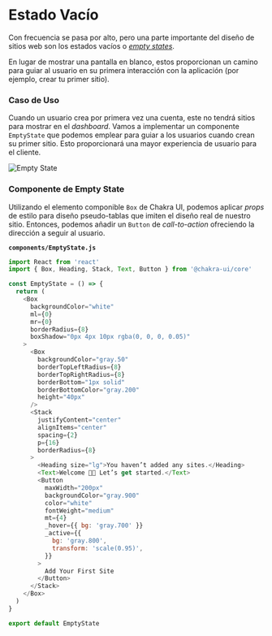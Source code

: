 # Estado Vacío

Con frecuencia se pasa por alto, pero una parte importante del diseño de sitios web son los estados vacíos o _[empty states](https://material.io/design/communication/empty-states.html#content)_.

En lugar de mostrar una pantalla en blanco, estos proporcionan un camino para guiar al usuario en su primera interacción con la aplicación (por ejemplo, crear tu primer sitio).

### Caso de Uso

Cuando un usuario crea por primera vez una cuenta, este no tendrá sitios para mostrar en el _dashboard_. Vamos a implementar un componente `EmptyState` que podemos emplear para guiar a los usuarios cuando crean su primer sitio. Esto proporcionará una mayor experiencia de usuario para el cliente.

![Empty State](/empty-state.png)

### Componente de Empty State

Utilizando el elemento componible `Box` de Chakra UI, podemos aplicar _props_ de estilo para diseño pseudo-tablas que imiten el diseño real de nuestro sitio. Entonces, podemos añadir un `Button` de _call-to-action_ ofreciendo la dirección a seguir al usuario.

**`components/EmptyState.js`**

```js
import React from 'react'
import { Box, Heading, Stack, Text, Button } from '@chakra-ui/core'

const EmptyState = () => {
  return (
    <Box
      backgroundColor="white"
      ml={0}
      mr={0}
      borderRadius={8}
      boxShadow="0px 4px 10px rgba(0, 0, 0, 0.05)"
    >
      <Box
        backgroundColor="gray.50"
        borderTopLeftRadius={8}
        borderTopRightRadius={8}
        borderBottom="1px solid"
        borderBottomColor="gray.200"
        height="40px"
      />
      <Stack
        justifyContent="center"
        alignItems="center"
        spacing={2}
        p={16}
        borderRadius={8}
      >
        <Heading size="lg">You haven’t added any sites.</Heading>
        <Text>Welcome 👋🏼 Let’s get started.</Text>
        <Button
          maxWidth="200px"
          backgroundColor="gray.900"
          color="white"
          fontWeight="medium"
          mt={4}
          _hover={{ bg: 'gray.700' }}
          _active={{
            bg: 'gray.800',
            transform: 'scale(0.95)',
          }}
        >
          Add Your First Site
        </Button>
      </Stack>
    </Box>
  )
}

export default EmptyState
```
